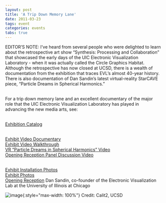 ```yaml
---
layout: post
title: 'A Trip Down Memory Lane'
date: 2011-03-23
tags: event
categories: events
tabs: true
---
```


EDITOR&rsquo;S NOTE: I&rsquo;ve heard from several people who were delighted to learn about the retrospective art show &ldquo;Synthesis: Processing and Collaboration&rdquo; that showcased the early days of the UIC Electronic Visualization Laboratory - when it was actually called the Circle Graphics Habitat. Although the retrospective has now closed at UCSD, there is a wealth of documentation from the exhibition that traces EVL&rsquo;s almost 40-year history. There is also documentation of Dan Sandin&rsquo;s latest virtual-reality StarCAVE piece, &ldquo;Particle Dreams in Spherical Harmonics.&rdquo;<br><br>

For a trip down memory lane and an excellent documentary of the major role that the UIC Electronic Visualization Laboratory has played in advancing the new media arts, see:<br><br>

<a href="http://gallery.calit2.net">Exhibition Catalog</a><br><br>

<a href="http://www.youtube.com/watch?v=TxlnBrTaAfw">Exhibit Video Documentary</a><br>
<a href="http://www.youtube.com/watch?v=DvMFC2_3iWs">Exhibit Video Walkthrough</a><br>
<a href="http://www.youtube.com/watch?v=NDYNZ1Yk_Kk">VR &ldquo;Particle Dreams in Spherical Harmonics&rdquo; Video</a><br>
<a href="http://www.youtube.com/watch?v=NlTZcd8xw1U">Opening Reception Panel Discussion Video</a><br><br>

<a href="http://www.flickr.com/photos/calit2/sets/72157625913986440/">Exhibit Installation Photos</a><br>
<a href="http://www.flickr.com/photos/calit2/sets/72157625874886543/">Exhibit Photos</a><br>
<a href="http://www.flickr.com/photos/calit2/sets/72157625850866954/">Opening Reception</a>
Dan Sandin, co-founder of the Electronic Visualization Lab at the University of Illinois at Chicago

![image](https://www.evl.uic.edu/output/originals/dansandin_calit2sm.png-srcw.jpg){:style="max-width: 100%"}
Credit: Calit2, UCSD

